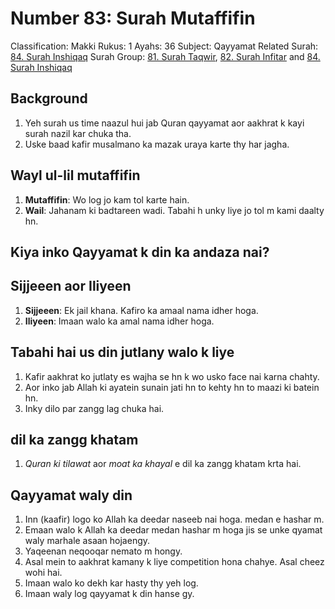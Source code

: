 # Number 83: Surah Mutaffifin

Classification: Makki
Rukus: 1
Ayahs: 36
Subject: Qayyamat
Related Surah: [84. Surah Inshiqaq](./84_Surah_Inshiqaq.md)
Surah Group: [81. Surah Taqwir](./81_Surah_Taqwir.md), [82. Surah Infitar](./82_Surah_Infitar.md) and [84. Surah Inshiqaq](./84_Surah_Inshiqaq.md)

## Background

1. Yeh surah us time naazul hui jab Quran qayyamat aor aakhrat k kayi surah nazil kar chuka tha.
2. Uske baad kafir musalmano ka mazak uraya karte thy har jagha.

## Wayl ul-lil mutaffifin

1. **Mutaffifin**: Wo log jo kam tol karte hain.
2. **‌Wail**: Jahanam ki badtareen wadi. Tabahi h unky liye jo tol m kami daalty hn.

## ‌Kiya inko Qayyamat k din ka andaza nai?

## ‌Sijjeeen aor ‌Iliyeen

1. **‌Sijjeeen**: Ek jail khana. Kafiro ka amaal nama idher hoga.
2. **‌Iliyeen**: Imaan walo ka amal nama idher hoga.

## ‌Tabahi hai us din jutlany walo k liye

1. ‌Kafir aakhrat ko jutlaty es wajha se hn k wo usko face nai karna chahty.
2. ‌Aor inko jab Allah ki ayatein sunain jati hn to kehty hn to maazi ki batein hn.
3. ‌Inky dilo par zangg lag chuka hai.

## dil ka zangg khatam

1. *Quran ki tilawat* aor *moat ka khayal* e dil ka zangg khatam krta hai.

## ‌Qayyamat waly din

1. Inn (kaafir) logo ko Allah ka deedar naseeb nai hoga. medan e hashar m.
2. ‌Emaan walo k Allah ka deedar medan hashar m hoga jis se unke qyamat waly marhale asaan hojaengy.
3. ‌Yaqeenan neqooqar nemato m hongy.
4. ‌Asal mein to aakhrat kamany k liye competition hona chahye. Asal cheez wohi hai.
5. ‌Imaan walo ko dekh kar hasty thy yeh log.
6. ‌Imaan waly log qayyamat k din hanse gy.
